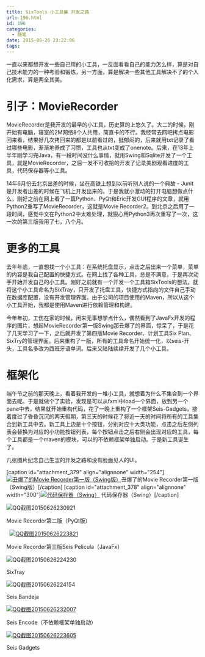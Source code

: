 ```yaml
---
title: SixTools 小工具集 开发之路
url: 196.html
id: 196
categories:
  - 随笔
date: 2015-06-26 23:22:06
tags:
---
```


一直以来都想开发一些自己用的小工具，一反面看看自己的能力怎么样，算是对自己技术能力的一种考验和锻炼，另一方面，算是解决一些其他工具解决不了的个人化需求，算是两全其美。

# 引子：MovieRecorder
MovieRecorder是我开发的最早的小工具，历史算的上悠久了。大二的时候，刚开始有电脑，寝室的2M网络8个人共用，简直卡的不行。我经常去网吧拷点电影回来看，结果好几次拷回来的都是以前看过的，挺郁闷的，后来就用txt记录了看过哪些电影，渐渐地养成了习惯，工具也从txt变成了onenote。后来，在13年上半年刚学习完Java，有一段时间没什么事情，就用Swing和Sqlite开发了一个工具，就是MovieRecorder，之后一发不可收拾的开发了记录美剧观看进度的工具，代码保存器等小工具。

14年6月份去北京出差的时候，坐在高铁上想到以前听别人说的一个典故 - Junit是开发者出差的时候在飞机上开发出来的。于是我就小激动的打开电脑想做点什么，刚好之前在网上看了一篇Python、PyQt和Eric开发GUI程序的文章，就用Python2重写了MovieRecorder，这就是Movie Recorder2。到北京之后用了一段时间，感觉中文在Python2中太难处理，就狠心用Python3再次重写了一次，这一次的第三版我用了七，八个月。

# 更多的工具
去年年底，一直想找一个小工具：在系统托盘显示，点击之后出来一个菜单，菜单的内容是我自己配置的快捷方式。在网上找了各种工具，总是不满意，于是再次动手开始开发自己的小工具。刚好之前就有一个开发一个工具箱SixTools的想法，就将这个小工具命名为SixTray，只开发了托盘工具，快捷方式指向的文件自己手动在数据库配置，没有开发管理界面。由于公司的项目使用的Maven，所以从这个小工具开始，我都是使用Maven进行依赖管理和构建。

今年年初，工伤在家的时候，闲来无事想学点什么，偶然看到了JavaFx开发的程序的图片，想起MovieRecorder第一版Swing那丑爆了的界面，惊呆了，于是花了几天学习了一下，之后就开发了第四版Movie Recorder、计划工具Six Plan、SixTry的管理界面。后来重构了一版，所有的工具命名开始统一化，以seis-开头，工具名多改为西班牙语单词。后来又陆陆续续开发了几个小工具。

# 框架化
端午节之前的那天晚上，看着我开发的一堆小工具，就想着为什么不集合到一个界面去呢。于是就做个了实验，发现是可以从fxml中load一个界面，放到另一个pane中去，结果就开始重构代码，花了一晚上重构了一个框架Seis-Gadgets，接着度过了昏昏沉沉的两天假期，第三天的时候花了将近一天的时间将所有的工具集合到新工具中去。新工具上边是十个按钮，分别对应十大类功能，点击之后左侧列表会替换为对应的小功能按钮列表，每个按钮点击之后右侧会出现对应的工具，每个工具都是一个maven的模块，可以的不依赖框架单独启动。于是新工具诞生了。

几张图片纪念自己生涩的开发之路和没有脸面见人的UI。

 \[caption id="attachment_379" align="alignnone" width="254"\][![丑爆了的Movie Recorder第一版（Swing版）](/2015120414370922-254x300.png)](/2015120414370922.png)丑爆了的Movie Recorder第一版（Swing版）\[/caption\] \[caption id="attachment_378" align="alignnone" width="300"\][![代码保存器（Swing）](/2015120414370894-300x225.png)](/2015120414370894.png) 代码保存器（Swing）\[/caption\]

![QQ截图20150626230921](https://blog.sixlab.cn/wp-content/uploads/2015/06/QQ截图20150626230921-300x234.png)

Movie Recorder第二版（PyQt版）

  [![QQ截图20150626223821](https://blog.sixlab.cn/wp-content/uploads/2015/06/QQ截图20150626223821-289x300.png)](https://blog.sixlab.cn/wp-content/uploads/2015/06/QQ截图20150626223821.png)

Movie Recorder第三版Seis Pelicula（JavaFx）

![QQ截图20150626224230](https://blog.sixlab.cn/wp-content/uploads/2015/06/QQ截图20150626224230.png)

SixTray

![QQ截图20150626224154](https://blog.sixlab.cn/wp-content/uploads/2015/06/QQ截图20150626224154.png)[](https://blog.sixlab.cn/wp-content/uploads/2015/06/QQ截图20150626230921.png)

Seis Bandeja

[![QQ截图20150626232007](https://blog.sixlab.cn/wp-content/uploads/2015/06/QQ截图20150626232007-300x198.png)](https://blog.sixlab.cn/wp-content/uploads/2015/06/QQ截图20150626232007.png)

Seis Encode（不依赖框架单独启动）

[![QQ截图20150626223605](https://blog.sixlab.cn/wp-content/uploads/2015/06/QQ截图20150626223605-300x188.png)](https://blog.sixlab.cn/wp-content/uploads/2015/06/QQ截图20150626223605.png)

Seis Gadgets